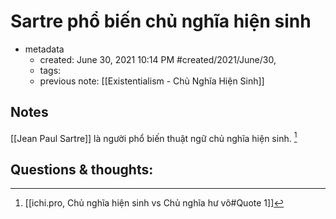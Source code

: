 # Sartre phổ biến chủ nghĩa hiện sinh

- metadata
	- created: June 30, 2021 10:14 PM #created/2021/June/30,
	- tags:
	- previous note: [[Existentialism - Chủ Nghĩa Hiện Sinh]]

## Notes
[[Jean Paul Sartre]] là người phổ biến thuật ngữ chủ nghĩa hiện sinh. [^1]

## Questions & thoughts:
[^1]:[[ichi.pro, Chủ nghĩa hiện sinh vs Chủ nghĩa hư vô#Quote 1]]